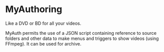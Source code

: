 # MyAuthoring
Like a DVD or BD for all your videos.

MyAuth permits the use of a JSON script containing reference to source folders and other data to make menus and triggers to show videos (using FFmpeg). It can be used for archive.
